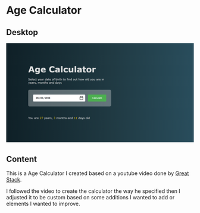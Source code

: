 # Age Calculator

## Desktop

![screenshot to come](./images/preview-screenshot.png)

## Content

This is a Age Calculator I created based on a youtube video done by [Great Stack](https://youtu.be/_pw8vk1tAhs?si=k1u8HIsTyRYDg8C7).

I followed the video to create the calculator the way he specified then I adjusted it to be custom based on some additions I wanted to add or elements I wanted to improve.
